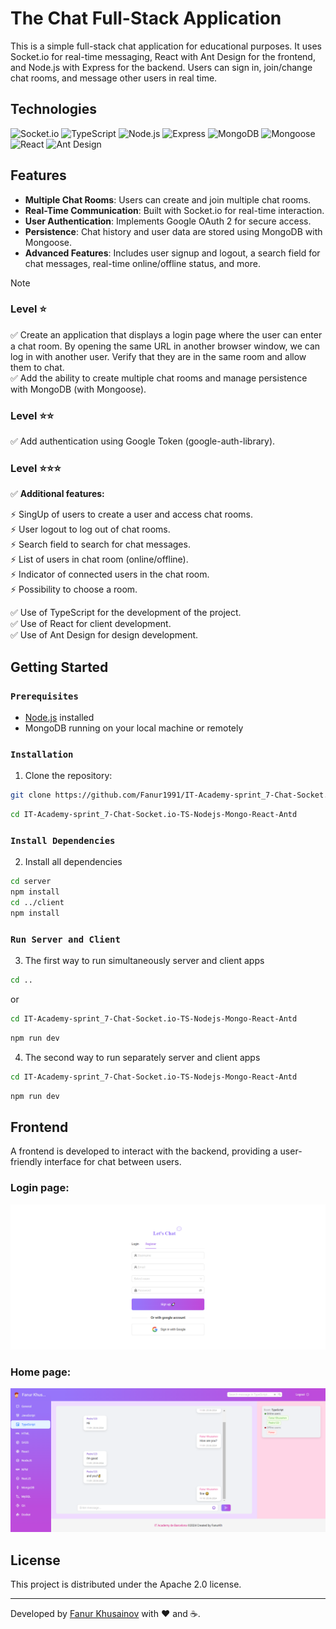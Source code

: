 # The Chat Full-Stack Application

This is a simple full-stack chat application for educational purposes. It uses Socket.io for real-time messaging, React with Ant Design for the frontend, and Node.js with Express for the backend. Users can sign in, join/change chat rooms, and message other users in real time.

## Technologies

![Socket.io](https://img.shields.io/badge/-Socket.io-black?style=flat-square&logo=socketdotio&logoColor=white)
![TypeScript](https://img.shields.io/badge/-TypeScript-3178C6?style=flat-square&logo=typescript&logoColor=white)
![Node.js](https://img.shields.io/badge/-Node.js-339933?style=flat-square&logo=nodedotjs&logoColor=white)
![Express](https://img.shields.io/badge/-Express-000000?style=flat-square&logo=express&logoColor=white)
![MongoDB](https://img.shields.io/badge/-MongoDB-47A248?style=flat-square&logo=mongodb&logoColor=white)
![Mongoose](https://img.shields.io/badge/-Mongoose-880000?style=flat-square&logo=mongoose&logoColor=white)
![React](https://img.shields.io/badge/-React-61DAFB?style=flat-square&logo=react&logoColor=black)
![Ant Design](https://img.shields.io/badge/-Ant_Design-0170FE?style=flat-square&logo=antdesign&logoColor=white)

## Features

- **Multiple Chat Rooms**: Users can create and join multiple chat rooms.
- **Real-Time Communication**: Built with Socket.io for real-time interaction.
- **User Authentication**: Implements Google OAuth 2 for secure access.
- **Persistence**: Chat history and user data are stored using MongoDB with Mongoose.
- **Advanced Features**: Includes user signup and logout, a search field for chat messages, real-time online/offline status, and more.

> [!NOTE]
> ### Level ⭐️
>
> ✅ Create an application that displays a login page where the user can enter a chat room. By opening the same URL in another browser window, we can log in with another user. Verify that they are in the same room and allow them to chat.<br> 
> ✅ Add the ability to create multiple chat rooms and manage persistence with MongoDB (with Mongoose).
>
> ### Level ⭐️⭐️
>
> ✅ Add authentication using Google Token (google-auth-library).
>
> ### Level ⭐️⭐️⭐️
>
> ✅ **Additional features:**
>
> ⚡️ SingUp of users to create a user and access chat rooms.<br>
> ⚡️ User logout to log out of chat rooms.<br>
> ⚡️ Search field to search for chat messages.<br>
> ⚡️ List of users in chat room (online/offline).<br>
> ⚡️ Indicator of connected users in the chat room.<br>
> ⚡️ Possibility to choose a room.<br>
>
> ✅ Use of TypeScript for the development of the project.<br>
> ✅ Use of React for client development.<br>
> ✅ Use of Ant Design for design development.<br>

## Getting Started

### `Prerequisites`

- [Node.js](https://nodejs.org/en/download/package-manager) installed
- MongoDB running on your local machine or remotely

### `Installation`

1. Clone the repository:
```bash
git clone https://github.com/Fanur1991/IT-Academy-sprint_7-Chat-Socket.io-TS-Nodejs-Mongo-React-Antd
```
```bash
cd IT-Academy-sprint_7-Chat-Socket.io-TS-Nodejs-Mongo-React-Antd
```

### `Install Dependencies`

2. Install all dependencies
```bash
cd server
npm install
cd ../client
npm install
```

### `Run Server and Client`

3. The first way to run simultaneously server and client apps
```bash
cd ..
```
or
```bash
cd IT-Academy-sprint_7-Chat-Socket.io-TS-Nodejs-Mongo-React-Antd
```
```bash
npm run dev
```

4. The second way to run separately server and client apps
```bash
cd IT-Academy-sprint_7-Chat-Socket.io-TS-Nodejs-Mongo-React-Antd
```
```bash
npm run dev
```

## Frontend

A frontend is developed to interact with the backend, providing a user-friendly interface for chat between users.

### Login page:

![Login page](./login.png)

### Home page:

![Home page](./dashboard.png)

## License

This project is distributed under the Apache 2.0 license.

---

Developed by [Fanur Khusainov](https://www.linkedin.com/in/fanur-khusainov-ab86b2102/) with ❤️ and ☕.
